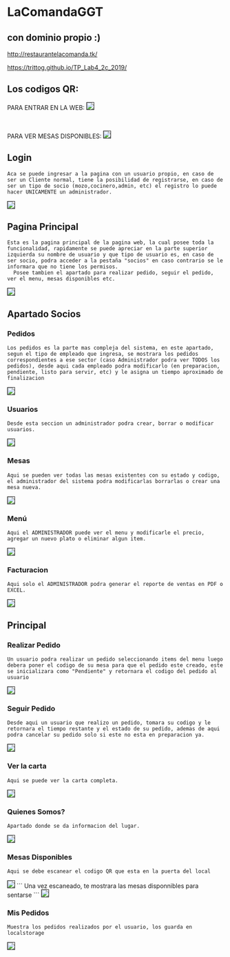 # LaComandaGGT

## con dominio propio :)

http://restaurantelacomanda.tk/

https://trittog.github.io/TP_Lab4_2c_2019/


## Los codigos QR:

PARA ENTRAR EN LA WEB:
<img src="./qr_entrada.png" border="1">

<br>

PARA VER MESAS DISPONIBLES:
<img src="./EstasParaVerMesas.png" border="1">



## Login
```
Aca se puede ingresar a la pagina con un usuario propio, en caso de ser un Cliente normal, tiene la posibilidad de registrarse, en caso de ser un tipo de socio (mozo,cocinero,admin, etc) el registro lo puede hacer UNICAMENTE un administrador.
```
<img src="./fotos%20README/Comanda-login.png" border="1">


## Pagina Principal

```
Esta es la pagina principal de la pagina web, la cual posee toda la funcionalidad, rapidamente se puede apreciar en la parte superior izquierda su nombre de usuario y que tipo de usuario es, en caso de ser socio, podra acceder a la pestaña "socios" en caso contrario se le informara que no tiene los permisos.
  Posee tambien el apartado para realizar pedido, seguir el pedido, ver el menu, mesas disponibles etc.
```
<img src="./fotos%20README/Comanda-principal.png" border="1">

## Apartado Socios

### Pedidos

```
Los pedidos es la parte mas compleja del sistema, en este apartado, segun el tipo de empleado que ingresa, se mostrara los pedidos correspondientes a ese sector (caso Administrador podra ver TODOS los pedidos), desde aqui cada empleado podra modificarlo (en preparacion, pendiente, listo para servir, etc) y le asigna un tiempo aproximado de finalizacion
```
<img src="./fotos%20README/Comanda-socios-pedidos.png" border="1">

### Usuarios

```
Desde esta seccion un administrador podra crear, borrar o modificar usuarios.
```
<img src="./fotos%20README/Comanda-socios-usuarios.png" border="1">

### Mesas

```
Aqui se pueden ver todas las mesas existentes con su estado y codigo, el administrador del sistema podra modificarlas borrarlas o crear una mesa nueva.
```
<img src="./fotos%20README/Comanda-socios-mesas.png" border="1">

### Menú

```
Aqui el ADMINISTRADOR puede ver el menu y modificarle el precio, agregar un nuevo plato o eliminar algun item.
```
<img src="./fotos%20README/Comanda-socios-menu.png" border="1">

### Facturacion

```
Aqui solo el ADMINISTRADOR podra generar el reporte de ventas en PDF o EXCEL.
```
<img src="./fotos%20README/Comanda-socios-facturacion.png" border="1">

## Principal

### Realizar Pedido

```
Un usuario podra realizar un pedido seleccionando items del menu luego debera poner el codigo de su mesa para que el pedido este creado, este se inicializara como "Pendiente" y retornara el codigo del pedido al usuario
```
<img src="./fotos%20README/Comanda-socios-pedidoNuevo.png" border="1">

### Seguir Pedido

```
Desde aqui un usuario que realizo un pedido, tomara su codigo y le retornara el tiempo restante y el estado de su pedido, ademas de aqui podra cancelar su pedido solo si este no esta en preparacion ya.
```
<img src="./fotos%20README/Comanda-socios-seguirPedido.png" border="1">

### Ver la carta

```
Aqui se puede ver la carta completa.
```
<img src="./fotos%20README/Comanda-carta.png" border="1">

### Quienes Somos?

```
Apartado donde se da informacion del lugar.
```
<img src="./fotos%20README/Comanda-quienSoy.png" border="1">

### Mesas Disponibles

```
Aqui se debe escanear el codigo QR que esta en la puerta del local
```
<img src="./fotos%20README/Comanda-mesasDisponibles.png" border="1">
```
Una vez escaneado, te mostrara las mesas disponnibles para sentarse
```
<img src="./fotos%20README/Comanda-mesasDisponibles2.png" border="1">


### Mis Pedidos

```
Muestra los pedidos realizados por el usuario, los guarda en localstorage
```
<img src="./fotos%20README/Comanda-misPedidos.png" border="1">

